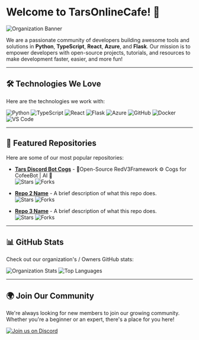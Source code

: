 # Welcome to TarsOnlineCafe! 🚀

![Organization Banner](https://via.placeholder.com/1500x500.png?text=Your+Organization+Banner) <!-- Replace with your custom banner -->

We are a passionate community of developers building awesome tools and solutions in **Python**, **TypeScript**, **React**, **Azure**, and **Flask**. Our mission is to empower developers with open-source projects, tutorials, and resources to make development faster, easier, and more fun!

---

## 🛠️ Technologies We Love

Here are the technologies we work with:

![Python](https://img.shields.io/badge/Python-3776AB?style=for-the-badge&logo=python&logoColor=white)
![TypeScript](https://img.shields.io/badge/TypeScript-3178C6?style=for-the-badge&logo=typescript&logoColor=white)
![React](https://img.shields.io/badge/React-61DAFB?style=for-the-badge&logo=react&logoColor=black)
![Flask](https://img.shields.io/badge/Flask-000000?style=for-the-badge&logo=flask&logoColor=white)
![Azure](https://img.shields.io/badge/Azure-0089D6?style=for-the-badge&logo=microsoft-azure&logoColor=white)
![GitHub](https://img.shields.io/badge/GitHub-181717?style=for-the-badge&logo=github&logoColor=white)
![Docker](https://img.shields.io/badge/Docker-2496ED?style=for-the-badge&logo=docker&logoColor=white)
![VS Code](https://img.shields.io/badge/VS_Code-007ACC?style=for-the-badge&logo=visual-studio-code&logoColor=white)

---

## 🌟 Featured Repositories

Here are some of our most popular repositories:

- **[Tars Discord Bot Cogs](https://github.com/nottherealtar/TarsOnlineCogs)** - 👥Open-Source RedV3Framework ⚙️ Cogs for CofeeBot | AI 🤖  
  ![Stars](https://img.shields.io/github/stars/nottherealtar/TarsOnlineCogs?style=social)
  ![Forks](https://img.shields.io/github/forks/nottherealtar/TarsOnlineCogs?style=social)

- **[Repo 2 Name](https://github.com/your-org/repo2)** - A brief description of what this repo does.  
  ![Stars](https://img.shields.io/github/stars/your-org/repo2?style=social)
  ![Forks](https://img.shields.io/github/forks/your-org/repo2?style=social)

- **[Repo 3 Name](https://github.com/your-org/repo3)** - A brief description of what this repo does.  
  ![Stars](https://img.shields.io/github/stars/your-org/repo3?style=social)
  ![Forks](https://img.shields.io/github/forks/your-org/repo3?style=social)

---

## 📊 GitHub Stats

Check out our organization's / Owners GitHub stats:

![Organization Stats](https://github-readme-stats.vercel.app/api?username=nottherealtar&show_icons=true&theme=radical&count_private=true)
![Top Languages](https://github-readme-stats.vercel.app/api/top-langs/?username=nottherealtar&layout=compact&theme=radical)

---

## 🌍 Join Our Community
We're always looking for new members to join our growing community. Whether you're a beginner or an expert, there's a place for you here!

[![Join us on Discord](https://img.shields.io/badge/Discord-7289DA?style=for-the-badge&logo=discord&logoColor=white)](https://discord.gg/CsR9zECCQt)
